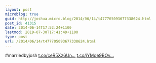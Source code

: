 ```yaml
---
layout: post
microblog: true
guid: http://joshua.micro.blog/2014/06/14/t477705093677338624.html
post_id: 41315
date: 2014-06-14T17:52:24+1100
lastmod: 2019-07-30T17:41:49+1100
type: post
url: /2014/06/14/t477705093677338624.html
---
```

#marriedbyjosh [t.co/ceR5Xz6Un...](http://t.co/ceR5Xz6UnY) [t.co/jYMde9BOv...](http://t.co/jYMde9BOvP)

